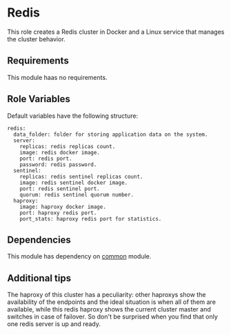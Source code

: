 Redis
=========

This role creates a Redis cluster in Docker and a Linux service that manages the cluster behavior.

Requirements
------------

This module haas no requirements.

Role Variables
--------------

Default variables have the following structure:
```
redis:
  data_folder: folder for storing application data on the system.
  server:
    replicas: redis replicas count.
    image: redis docker image.
    port: redis port.
    password: redis password.
  sentinel:
    replicas: redis sentinel replicas count.
    image: redis sentinel docker image.
    port: redis sentinel port.
    quorum: redis sentinel quorum number.
  haproxy:
    image: haproxy docker image.
    port: haproxy redis port.
    port_stats: haproxy redis port for statistics.
```

Dependencies
------------

This module has dependency on [common](../common/) module.

Additional tips
---------------

The haproxy of this cluster has a peculiarity: other haproxys show the availability of the endpoints and the ideal situation is when all of them are available, while this redis haproxy shows the current cluster master and switches in case of failover. So don't be surprised when you find that only one redis server is up and ready.
